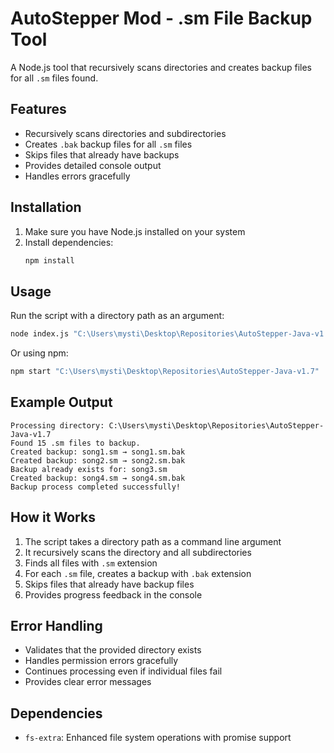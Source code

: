 # AutoStepper Mod - .sm File Backup Tool

A Node.js tool that recursively scans directories and creates backup files for all `.sm` files found.

## Features

- Recursively scans directories and subdirectories
- Creates `.bak` backup files for all `.sm` files
- Skips files that already have backups
- Provides detailed console output
- Handles errors gracefully

## Installation

1. Make sure you have Node.js installed on your system
2. Install dependencies:
   ```bash
   npm install
   ```

## Usage

Run the script with a directory path as an argument:

```bash
node index.js "C:\Users\mysti\Desktop\Repositories\AutoStepper-Java-v1.7"
```

Or using npm:
```bash
npm start "C:\Users\mysti\Desktop\Repositories\AutoStepper-Java-v1.7"
```

## Example Output

```
Processing directory: C:\Users\mysti\Desktop\Repositories\AutoStepper-Java-v1.7
Found 15 .sm files to backup.
Created backup: song1.sm → song1.sm.bak
Created backup: song2.sm → song2.sm.bak
Backup already exists for: song3.sm
Created backup: song4.sm → song4.sm.bak
Backup process completed successfully!
```

## How it Works

1. The script takes a directory path as a command line argument
2. It recursively scans the directory and all subdirectories
3. Finds all files with `.sm` extension
4. For each `.sm` file, creates a backup with `.bak` extension
5. Skips files that already have backup files
6. Provides progress feedback in the console

## Error Handling

- Validates that the provided directory exists
- Handles permission errors gracefully
- Continues processing even if individual files fail
- Provides clear error messages

## Dependencies

- `fs-extra`: Enhanced file system operations with promise support 